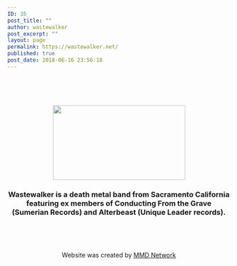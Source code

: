```yaml
---
ID: 35
post_title: ""
author: wastewalker
post_excerpt: ""
layout: page
permalink: https://wastewalker.net/
published: true
post_date: 2018-06-16 23:56:18
---
```

<h1 style="text-align: center;"></h1>
&nbsp;
<h3 style="text-align: center;"><img class="alignnone wp-image-180 size-full" src="https://wastewalker.net/wp-content/uploads/2018/07/index.jpeg" alt="" width="299" height="168" /></h3>
<h3 style="text-align: center;">Wastewalker is a death metal band from Sacramento California featuring ex members of Conducting From the Grave (Sumerian Records) and Alterbeast (Unique Leader records).</h3>
&nbsp;

&nbsp;
<p style="text-align: center;">Website was created by <a href="https://mmdnetwork.com">MMD Network</a></p>
&nbsp;

&nbsp;

<strong> </strong>
<p style="text-align: center;"></p>